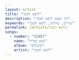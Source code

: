 ```yaml
---
layout: artist
title: "ליפא חממי"
description: "דף האמן ליפא חממי"
keywords: "שירים, מוזיקה, ליפא חממי"
permalink: /artists/ליפא-חממי/
songs:
  - number: "32867"
    name: "אנא בכוֹיח"
    album: "סינגלים"
    artist: "ליפא חממי"
---
```

